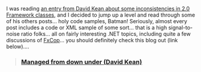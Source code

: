 I was reading <a href="http://managedfromdownunder.blogspot.com/2004/08/net-20-inconsistencies.html" target="_blank" class="broken_link">an entry from David Kean about some inconsistencies in 2.0 Framework classes</a>, and I decided to jump up a level and read through some of his others posts&#8230; holy code samples, Batman! Seriously, almost every post includes a code or XML sample of some sort&#8230; that is a high signal-to-noise ratio folks&#8230; all on fairly interesting .NET topics, including quite a few discussions of <a href="http://www.gotdotnet.com/team/fxcop/" target="_blank" class="broken_link">FxCop</a>&#8230; you should definitely check this blog out (link below)&#8230;.

> ### <a href="http://managedfromdownunder.blogspot.com/" target="_blank" class="broken_link">Managed from down under (David Kean)</a>